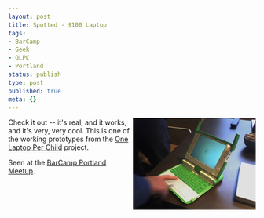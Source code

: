 ```yaml
---
layout: post
title: Spotted - $100 Laptop
tags:
- BarCamp
- Geek
- OLPC
- Portland
status: publish
type: post
published: true
meta: {}
---
```

<a href="http://www.laptop.org/" target="_blank"><img src="/images/100-dollar-laptop.jpg" alt="$100 Laptop" align="right" /></a>Check it out -- it's real, and it works, and it's very, very cool.  This is one of the working prototypes from the <a href="http://www.laptop.org/" target="_blank">One Laptop Per Child</a> project.

Seen at the <a href="http://barcamp.org/BarCampPortlandMeetups" target="_blank">BarCamp Portland Meetup</a>.
